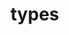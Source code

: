 # types

<ApiObject
  path="mirascope.llm.types.type_vars.AnyP"
  symbolName="AnyP"
  slug="any-p"
  canonicalPath="types"
/>

<ApiObject
  path="mirascope.llm.types.type_vars.CovariantT"
  symbolName="CovariantT"
  slug="covariant-t"
  canonicalPath="types"
/>

<ApiObject
  path="mirascope.llm.types.dataclass.Dataclass"
  symbolName="Dataclass"
  slug="dataclass_cls"
  canonicalPath="types"
/>

<ApiObject
  path="mirascope.llm.types.jsonable.Jsonable"
  symbolName="Jsonable"
  slug="jsonable"
  canonicalPath="types"
/>

<ApiObject
  path="mirascope.llm.types.jsonable.JsonableCovariantT"
  symbolName="JsonableCovariantT"
  slug="jsonable-covariant-t"
  canonicalPath="types"
/>

<ApiObject
  path="mirascope.llm.types.jsonable.JsonableT"
  symbolName="JsonableT"
  slug="jsonable-t"
  canonicalPath="types"
/>

<ApiObject
  path="mirascope.llm.types.NoneType"
  symbolName="NoneType"
  slug="none-type"
  canonicalPath="types"
/>

<ApiObject
  path="mirascope.llm.types.type_vars.P"
  symbolName="P"
  slug="p"
  canonicalPath="types"
/>